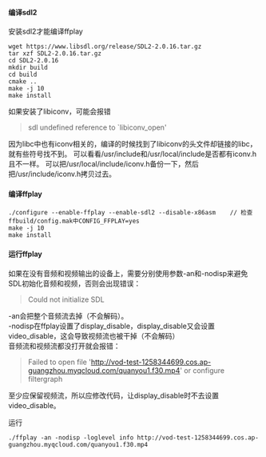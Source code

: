 
#### 编译sdl2
安装sdl2才能编译ffplay

```
wget https://www.libsdl.org/release/SDL2-2.0.16.tar.gz
tar xzf SDL2-2.0.16.tar.gz 
cd SDL2-2.0.16
mkdir build
cd build
cmake ..
make -j 10
make install
```

如果安装了libiconv，可能会报错
> sdl undefined reference to `libiconv_open'

因为libc中也有iconv相关的，编译的时候找到了libiconv的头文件却链接的libc，就有些符号找不到。
可以看看/usr/include和/usr/local/include是否都有iconv.h且不一样。
可以把/usr/local/include/iconv.h备份一下，然后把/usr/include/iconv.h拷贝过去。

#### 编译ffplay
```
./configure --enable-ffplay --enable-sdl2 --disable-x86asm    // 检查ffbuild/config.mak中CONFIG_FFPLAY=yes
make -j 10
make install 
```

#### 运行ffplay
如果在没有音频和视频输出的设备上，需要分别使用参数-an和-nodisp来避免SDL初始化音频和视频，否则会出现错误：

> Could not initialize SDL  

-an会把整个音频流去掉（不会解码）。     
-nodisp在ffplay设置了display_disable，display_disable又会设置video_disable，这会导致视频流也被干掉（不会解码）     
音频流和视频流都没打开就会报错：
> Failed to open file 'http://vod-test-1258344699.cos.ap-guangzhou.myqcloud.com/quanyou1.f30.mp4' or configure filtergraph

至少应保留视频流，所以应修改代码，让display_disable时不去设置video_disable。

运行

```
./ffplay -an -nodisp -loglevel info http://vod-test-1258344699.cos.ap-guangzhou.myqcloud.com/quanyou1.f30.mp4
```
